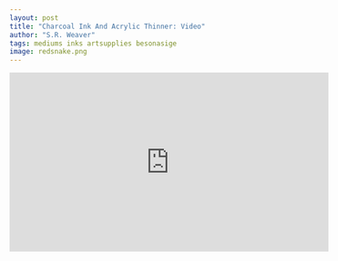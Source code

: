 ```yaml
---
layout: post
title: "Charcoal Ink And Acrylic Thinner: Video"
author: "S.R. Weaver"
tags: mediums inks artsupplies besonasige
image: redsnake.png
---
```

<iframe width="560" height="315" sandbox="allow-same-origin allow-scripts allow-popups" title="Charcoal Ink And Acrylic Thinner" src="https://video.ploud.jp/videos/embed/e910ef6b-835b-4193-9338-00336f8acbc5" frameborder="0" allowfullscreen></iframe>
